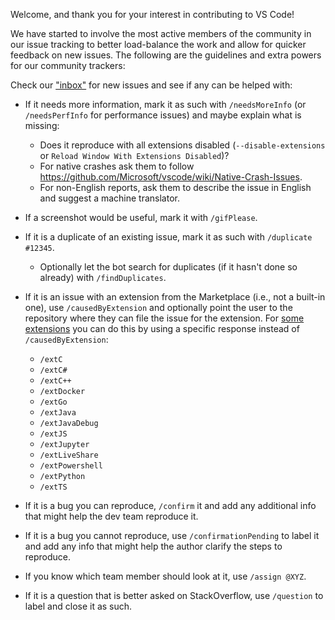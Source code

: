 Welcome, and thank you for your interest in contributing to VS Code!

We have started to involve the most active members of the community in our issue
tracking to better load-balance the work and allow for quicker feedback on new
issues. The following are the guidelines and extra powers for our community
trackers:

Check our
["inbox"](https://github.com/Microsoft/vscode/issues?utf8=%E2%9C%93&q=is%3Aopen%20no%3Aassignee%20-label%3Afeature-request%20-label%3Atestplan-item%20-label%3Aplan-item%20-label%3Aextension-candidate)
for new issues and see if any can be helped with:

-   If it needs more information, mark it as such with `/needsMoreInfo` (or
    `/needsPerfInfo` for performance issues) and maybe explain what is missing:
    -   Does it reproduce with all extensions disabled (`--disable-extensions`
        or `Reload Window With Extensions Disabled`)?
    -   For native crashes ask them to follow
        https://github.com/Microsoft/vscode/wiki/Native-Crash-Issues.
    -   For non-English reports, ask them to describe the issue in English and
        suggest a machine translator.
-   If a screenshot would be useful, mark it with `/gifPlease`.
-   If it is a duplicate of an existing issue, mark it as such with
    `/duplicate #12345`.
    -   Optionally let the bot search for duplicates (if it hasn't done so
        already) with `/findDuplicates`.
-   If it is an issue with an extension from the Marketplace (i.e., not a
    built-in one), use `/causedByExtension` and optionally point the user to the
    repository where they can file the issue for the extension. For
    [some extensions](https://github.com/microsoft/vscode/blob/main/.github/commands.json)
    you can do this by using a specific response instead of
    `/causedByExtension`:

    -   `/extC`
    -   `/extC#`
    -   `/extC++`
    -   `/extDocker`
    -   `/extGo`
    -   `/extJava`
    -   `/extJavaDebug`
    -   `/extJS`
    -   `/extJupyter`
    -   `/extLiveShare`
    -   `/extPowershell`
    -   `/extPython`
    -   `/extTS`

-   If it is a bug you can reproduce, `/confirm` it and add any additional info
    that might help the dev team reproduce it.
-   If it is a bug you cannot reproduce, use `/confirmationPending` to label it
    and add any info that might help the author clarify the steps to reproduce.
-   If you know which team member should look at it, use `/assign @XYZ`.
-   If it is a question that is better asked on StackOverflow, use `/question`
    to label and close it as such.
